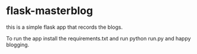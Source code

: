 # flask-masterblog

this is a simple flask app that records the blogs. 

To run the app install the requirements.txt and run python run.py and happy blogging. 